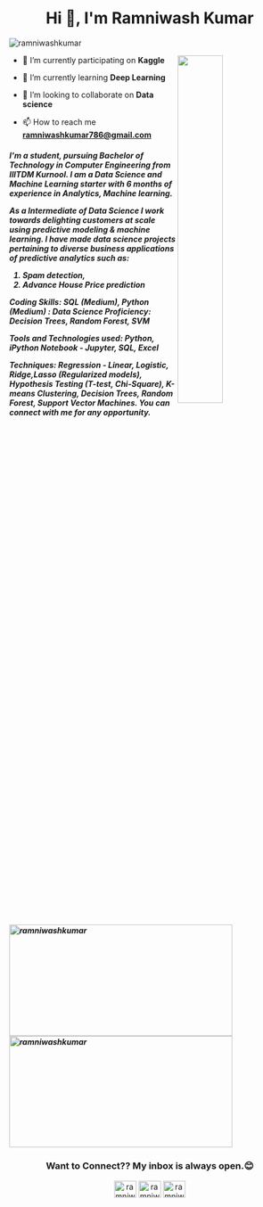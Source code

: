 <h1 align="center">Hi 👋, I'm Ramniwash Kumar</h1>
<p align="left"> <img src="https://komarev.com/ghpvc/?username=ramniwashkumar&label=Profile%20views&color=0e75b6&style=flat" alt="ramniwashkumar" /> </p>
<img align="right" width="40%" height"40%" src="./gif.gif">

- 🔭 I’m currently participating on **Kaggle**

- 🌱 I’m currently learning **Deep Learning**

- 👯 I’m looking to collaborate on **Data science**

- 📫 How to reach me **ramniwashkumar786@gmail.com**

<h5> I'm a student, pursuing Bachelor of Technology in Computer Engineering from IIITDM Kurnool. I am a Data Science and Machine Learning starter with 6 months of experience in Analytics, Machine learning.

As a Intermediate of Data Science I work towards delighting customers at scale using predictive modeling & machine learning. I have made data science projects pertaining to diverse business applications of predictive analytics such as:
1) Spam detection,
2) Advance House Price prediction

Coding Skills: SQL (Medium), Python (Medium) : Data Science Proficiency: Decision Trees, Random Forest, SVM

Tools and Technologies used: Python, iPython Notebook - Jupyter, SQL, Excel

Techniques: Regression - Linear, Logistic, Ridge,Lasso (Regularized models), Hypothesis Testing (T-test, Chi-Square), K-means Clustering, Decision Trees, Random Forest, Support Vector Machines. You can connect with me for any opportunity.<h5>
  
<p>

<p>
<p><img align="center" height="200px" width="400px" float="left" src="https://github-readme-stats.vercel.app/api?username=ramniwashkumar&show_icons=true&locale=en&theme=radical" alt="ramniwashkumar" />&nbsp;&nbsp;&nbsp;&nbsp;&nbsp; <img align="center" height="200px" width="400px"  src="https://github-readme-streak-stats.herokuapp.com/?user=ramniwashkumar&theme=radical" alt="ramniwashkumar" /></p>
<p></p>
</p>


<h3 align="center">Want to Connect?? My inbox is always open.😊</h3>
<p align="center">
<a href="https://twitter.com/ramniwashkr" target="blank"><img align="center" src="https://raw.githubusercontent.com/rahuldkjain/github-profile-readme-generator/master/src/images/icons/Social/twitter.svg" alt="ramniwashkr" height="30" width="40" /></a>
<a href="https://linkedin.com/in/ramniwashkumar" target="blank"><img align="center" src="https://raw.githubusercontent.com/rahuldkjain/github-profile-readme-generator/master/src/images/icons/Social/linked-in-alt.svg" alt="ramniwashkumar" height="30" width="40" /></a>
<a href="https://instagram.com/ramniwashkumar786" target="blank"><img align="center" src="https://raw.githubusercontent.com/rahuldkjain/github-profile-readme-generator/master/src/images/icons/Social/instagram.svg" alt="ramniwashkumar786" height="30" width="40" /></a>
</p>
